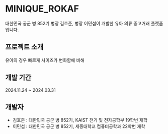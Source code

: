 # MINIQUE_ROKAF
대한민국 공군 병 852기 병장 김호준, 병장 이민섭이 개발한 유아 의류 중고거래 플랫폼입니다.

## 프로젝트 소개
유아의 경우 빠르게 사이즈가 변화함에 비해 


## 개발 기간
2024.11.24 ~ 2024.03.31



## 개발자
- 김호준 : 대한민국 공군 병 852기, KAIST 전기 및 전자공학부 19학번 재학
- 이민섭 : 대한민국 공군 병 852기, 세종대학교 컴퓨터공학과 22학번 재학

